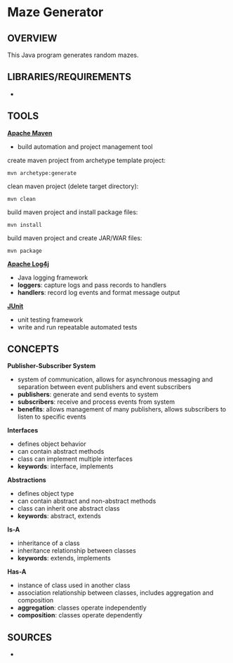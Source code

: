 # Maze Generator

## OVERVIEW

This Java program generates random mazes.

## LIBRARIES/REQUIREMENTS

- 

## TOOLS

[**Apache Maven**](https://maven.apache.org/download.cgi)
- build automation and project management tool

create maven project from archetype template project:
```shell
mvn archetype:generate 
```
clean maven project (delete target directory):
```shell
mvn clean
```
build maven project and install package files:
```shell
mvn install
```
build maven project and create JAR/WAR files:
```shell
mvn package
```

[**Apache Log4j**](https://logging.apache.org/log4j/2.x/)
- Java logging framework
- **loggers**: capture logs and pass records to handlers
- **handlers**: record log events and format message output

[**JUnit**](https://junit.org/junit5/)
- unit testing framework
- write and run repeatable automated tests

## CONCEPTS

**Publisher-Subscriber System**
- system of communication, allows for asynchronous messaging and separation between event publishers and event subscribers
- **publishers**: generate and send events to system
- **subscribers**: receive and process events from system
- **benefits**: allows management of many publishers, allows subscribers to listen to specific events

**Interfaces**
- defines object behavior
- can contain abstract methods
- class can implement multiple interfaces
- **keywords**: interface, implements

**Abstractions**
- defines object type
- can contain abstract and non-abstract methods
- class can inherit one abstract class
- **keywords**: abstract, extends

**Is-A**
- inheritance of a class
- inheritance relationship between classes
- **keywords**: extends, implements

**Has-A**
- instance of class used in another class
- association relationship between classes, includes aggregation and composition
- **aggregation**: classes operate independently
- **composition**: classes operate dependently

## SOURCES

- 